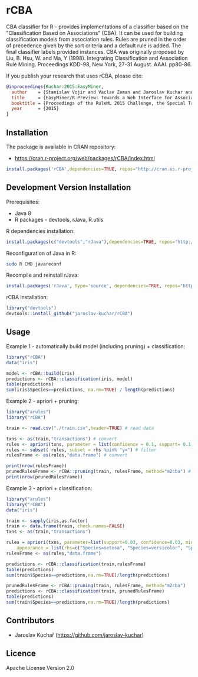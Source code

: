 # rCBA

CBA classifier for R - provides implementations of a classifier based on the "Classification Based on Associations" (CBA). It can be used for building classification models from association rules. Rules are pruned in the order of precedence given by the sort criteria and a default rule is added. The final classifier labels provided instances. CBA was originally proposed by Liu, B. Hsu, W. and Ma, Y (1998). Integrating Classification and Association Rule Mining. Proceedings KDD-98, New York, 27-31 August. AAAI. pp80-86.

If you publish your research that uses rCBA, please cite:
```bib
@inproceedings{Kuchar:2015:EasyMiner,
  author    = {Stanislav Vojir and Vaclav Zeman and Jaroslav Kuchar and Tomas Kliegr},
  title     = {EasyMiner/R Preview: Towards a Web Interface for Association Rule Learning and Classification in R},
  booktitle = {Proceedings of the RuleML 2015 Challenge, the Special Track on Rule-based Recommender Systems for the Web of Data, the Special Industry Track and the RuleML 2015 Doctoral Consortium hosted by the 9th International Web Rule Symposium (RuleML 2015), Berlin, Germany, August 2-5, 2015.},
  year      = {2015}
}
```

## Installation

The package is available in CRAN repository:

- https://cran.r-project.org/web/packages/rCBA/index.html

```R
install.packages('rCBA',dependencies=TRUE, repos="http://cran.us.r-project.org")
```

## Development Version Installation

Prerequisites:

- Java 8
- R packages - devtools, rJava, R.utils

R dependencies installation:
```R
install.packages(c("devtools","rJava"),dependencies=TRUE, repos="http://cran.us.r-project.org")
```

Reconfiguration of Java in R:
```bash
sudo R CMD javareconf
```

Recompile and reinstall rJava:
```R
install.packages('rJava', type='source', dependencies=TRUE, repos="http://cran.us.r-project.org")
```

rCBA installation:
```R
library("devtools")
devtools::install_github("jaroslav-kuchar/rCBA")
```

## Usage

Example 1 - automatically build model (including pruning) + classification:

```R
library("rCBA")
data("iris")

model <- rCBA::build(iris)
predictions <- rCBA::classification(iris, model)
table(predictions)
sum(iris$Species==predictions, na.rm=TRUE) / length(predictions)
```

Example 2 - apriori + pruning:

```R
library("arules")
library("rCBA")

train <- read.csv("./train.csv",header=TRUE) # read data

txns <- as(train,"transactions") # convert
rules <- apriori(txns, parameter = list(confidence = 0.1, support= 0.1, minlen=1, maxlen=5)) # rule mining
rules <- subset( rules, subset = rhs %pin% "y=") # filter
rulesFrame <- as(rules,"data.frame") # convert

print(nrow(rulesFrame))
prunedRulesFrame <- rCBA::pruning(train, rulesFrame, method="m2cba") # m2cba(default)|m1cba|dcbrcba
print(nrow(prunedRulesFrame))
```

Example 3 - apriori + classification: 

```R
library("arules")
library("rCBA")
data("iris")

train <- sapply(iris,as.factor)
train <- data.frame(train, check.names=FALSE)
txns <- as(train,"transactions")

rules = apriori(txns, parameter=list(support=0.03, confidence=0.03, minlen=2), 
	appearance = list(rhs=c("Species=setosa", "Species=versicolor", "Species=virginica"),default="lhs"))
rulesFrame <- as(rules,"data.frame")

predictions <- rCBA::classification(train,rulesFrame)
table(predictions)
sum(train$Species==predictions,na.rm=TRUE)/length(predictions)

prunedRulesFrame <- rCBA::pruning(train, rulesFrame, method="m2cba")
predictions <- rCBA::classification(train, prunedRulesFrame)
table(predictions)
sum(train$Species==predictions,na.rm=TRUE)/length(predictions)
```

## Contributors

- Jaroslav Kuchař (https://github.com/jaroslav-kuchar)

## Licence

Apache License Version 2.0
